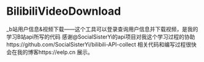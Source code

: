 # BilibiliVideoDownload
_b站用户信息&amp;视频下载——这个工具可以登录查询用户信息并下载视频，是我的学习B站api所写的代码 感谢@SocialSisterYi的api项目对我这个学习过程的协助https://github.com/SocialSisterYi/bilibili-API-collect 相关代码和编写过程很快会在我的博客https://eelp.cn 展示。
